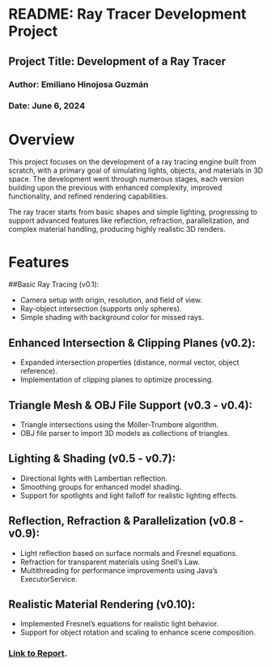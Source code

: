 # README: Ray Tracer Development Project
## Project Title: Development of a Ray Tracer
### Author: Emiliano Hinojosa Guzmán
### Date: June 6, 2024

# **Overview**
This project focuses on the development of a ray tracing engine built from scratch, with a primary goal of simulating lights, objects, and materials in 3D space. The development went through numerous stages, each version building upon the previous with enhanced complexity, improved functionality, and refined rendering capabilities.

The ray tracer starts from basic shapes and simple lighting, progressing to support advanced features like reflection, refraction, parallelization, and complex material handling, producing highly realistic 3D renders.

# **Features**
##Basic Ray Tracing (v0.1):

- Camera setup with origin, resolution, and field of view.
- Ray-object intersection (supports only spheres).
- Simple shading with background color for missed rays.

## Enhanced Intersection & Clipping Planes (v0.2):

- Expanded intersection properties (distance, normal vector, object reference).
- Implementation of clipping planes to optimize processing.

## Triangle Mesh & OBJ File Support (v0.3 - v0.4):

- Triangle intersections using the Möller-Trumbore algorithm.
- OBJ file parser to import 3D models as collections of triangles.
## Lighting & Shading (v0.5 - v0.7):
- Directional lights with Lambertian reflection.
- Smoothing groups for enhanced model shading.
- Support for spotlights and light falloff for realistic lighting effects.

## Reflection, Refraction & Parallelization (v0.8 - v0.9):

- Light reflection based on surface normals and Fresnel equations.
- Refraction for transparent materials using Snell’s Law.
- Multithreading for performance improvements using Java’s ExecutorService.

## Realistic Material Rendering (v0.10):

- Implemented Fresnel’s equations for realistic light behavior.
- Support for object rotation and scaling to enhance scene composition.

### [Link to Report](https://github.com/ehinojosa04/RayTracer/blob/main/EmilianoHinojosa_Report.pdf).